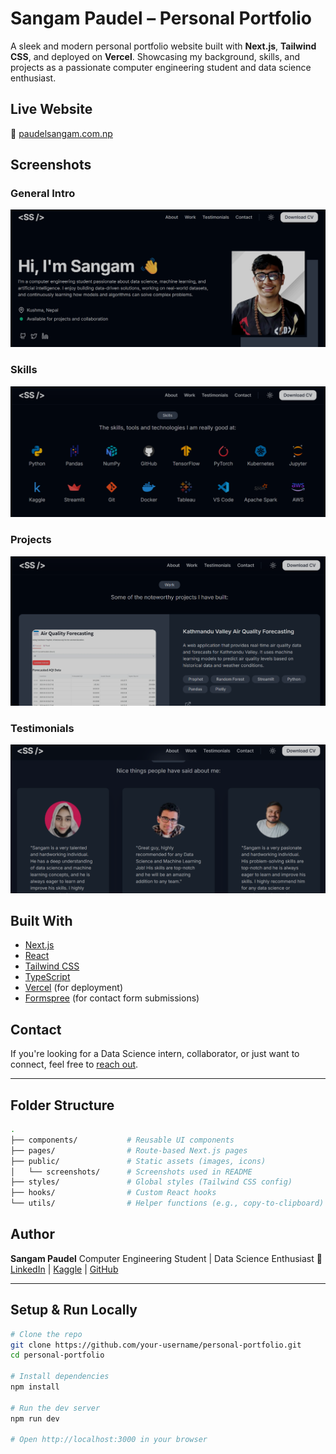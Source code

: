# Sangam Paudel – Personal Portfolio

 A sleek and modern personal portfolio website built with **Next.js**, **Tailwind CSS**, and deployed on **Vercel**.
Showcasing my background, skills, and projects as a passionate computer engineering student and data science enthusiast.

##  Live Website

🔗 [paudelsangam.com.np](https://paudelsangam.com.np)

##  Screenshots

###  General Intro

![Hero Section](./screenshots/hero-section.png)

### Skills 

![Skills Section](./screenshots/skills-section.png)

###  Projects 

![Projects Section](./screenshots/projects-section.png)

###  Testimonials 

![Testimonials Section](./screenshots/testimonials-section.png)

##  Built With

* [Next.js](https://nextjs.org/)
* [React](https://reactjs.org/)
* [Tailwind CSS](https://tailwindcss.com/)
* [TypeScript](https://www.typescriptlang.org/)
* [Vercel](https://vercel.com) (for deployment)
* [Formspree](https://formspree.io) (for contact form submissions)

##  Contact

If you're looking for a Data Science intern, collaborator, or just want to connect, feel free to [reach out](mailto:sangampaudel530@gmail.com).

---

##  Folder Structure

```bash
.
├── components/           # Reusable UI components
├── pages/                # Route-based Next.js pages
├── public/               # Static assets (images, icons)
│   └── screenshots/      # Screenshots used in README
├── styles/               # Global styles (Tailwind CSS config)
├── hooks/                # Custom React hooks
└── utils/                # Helper functions (e.g., copy-to-clipboard)
```

## Author

**Sangam Paudel**
 Computer Engineering Student |  Data Science Enthusiast
🔗 [LinkedIn](https://www.linkedin.com/in/sangampaudel530) | [Kaggle](https://www.kaggle.com/sangampaudel530) | [GitHub](https://github.com/sangampaudel530)

---

##  Setup & Run Locally

```bash
# Clone the repo
git clone https://github.com/your-username/personal-portfolio.git
cd personal-portfolio

# Install dependencies
npm install

# Run the dev server
npm run dev

# Open http://localhost:3000 in your browser
```
